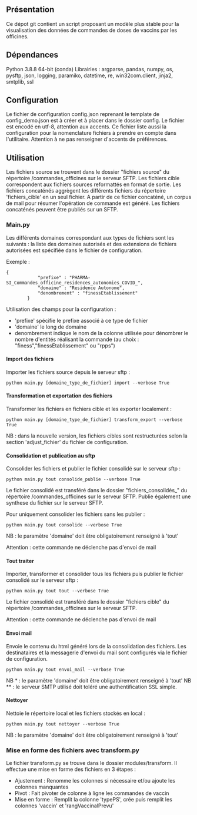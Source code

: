 ## Présentation

Ce dépot git contient un script proposant un modèle plus stable pour la visualisation des données de commandes de doses de vaccins par les officines.

## Dépendances 

Python 3.8.8 64-bit (conda) Librairies : argparse, pandas, numpy, os, pysftp, json, logging, paramiko, datetime, re, win32com.client, jinja2, smtplib, ssl

## Configuration

Le fichier de configuration config.json reprenant le template de config_demo.json est à créer et à placer dans le dossier config. Le fichier est encodé en utf-8, attention aux accents.
Ce fichier liste aussi la configuration pour la nomenclature fichiers à prendre en compte dans l'utilitaire. Attention à ne pas renseigner d'accents de préférences.

## Utilisation

Les fichiers source se trouvent dans le dossier "fichiers source" du répertoire /commandes_officines sur le serveur SFTP.
Les fichiers cible correspondent aux fichiers sources reformattés en format de sortie.
Les fichiers concaténés aggrègent les différents fichiers du répertoire 'fichiers_cible' en un seul fichier.
A partir de ce fichier concaténé, un corpus de mail pour résumer l'opération de commande est généré.
Les fichiers concaténés peuvent être publiés sur un SFTP.

### Main.py

Les différents domaines correspondant aux types de fichiers sont les suivants : la liste des domaines autorisés et des extensions de fichiers autorisées est spécifiée dans le fichier de configuration.

Exemple :

```
{
            "prefixe" : "PHARMA-SI_Commandes_officine_residences_autonomies_COVID_",
            "domaine" : "Residence Autonome",
            "denombrement" : "finessEtablissement"
        }
```
Utilisation des champs pour la configuration :
- 'prefixe' spécifie le prefixe associé à ce type de fichier
- 'domaine' le long de domaine
- denombrement indique le nom de la colonne utilisée pour dénombrer le nombre d'entités réalisant la commande (au choix : "finess","finessEtablissement" ou "rpps")

#### Import des fichiers

Importer les fichiers source depuis le serveur sftp :

```
python main.py [domaine_type_de_fichier] import --verbose True
```

#### Transformation et exportation des fichiers 

Transformer les fichiers en fichiers cible et les exporter localement :

```
python main.py [domaine_type_de_fichier] transform_export --verbose True
```

NB : dans la nouvelle version, les fichiers cibles sont restructurées selon la section 'adjust_fichier' du fichier de configuration.

#### Consolidation et publication au sftp

Consolider les fichiers et publier le fichier consolidé sur le serveur sftp :
```
python main.py tout consolide_publie --verbose True
```
Le fichier consolidé est transféré dans le dossier "fichiers_consolidés_" du répertoire /commandes_officines sur le serveur SFTP. Publie également une synthese du fichier sur le serveur SFTP.

Pour uniquement consolider les fichiers sans les publier :
```
python main.py tout consolide --verbose True
```

NB : le paramètre 'domaine' doit être obligatoirement renseigné à 'tout'

Attention : cette commande ne déclenche pas d'envoi de mail

#### Tout traiter 

Importer, transformer et consolider tous les fichiers puis publier le fichier consolidé sur le serveur sftp :
```
python main.py tout tout --verbose True
```
Le fichier consolidé est transféré dans le dossier "fichiers cible" du répertoire /commandes_officines sur le serveur SFTP.

Attention : cette commande ne déclenche pas d'envoi de mail

#### Envoi mail

Envoie le contenu du html généré lors de la consolidation des fichiers. Les destinataires et la messagerie d'envoi du mail sont configurés via le fichier de configuration.
```
python main.py tout envoi_mail --verbose True
```
NB  * : le paramètre 'domaine' doit être obligatoirement renseigné à 'tout'
NB ** : le serveur SMTP utilisé doit toléré une authentification SSL simple.

#### Nettoyer

Nettoie le répertoire local et les fichiers stockés en local :
```
python main.py tout nettoyer --verbose True
```
NB : le paramètre 'domaine' doit être obligatoirement renseigné à 'tout'


### Mise en forme des fichiers avec transform.py

Le fichier transform.py se trouve dans le dossier modules/transform. Il effectue une mise en forme des fichiers en 3 étapes :

- Ajustement : Renomme les colonnes si nécessaire et/ou ajoute les colonnes manquantes
- Pivot : Fait pivoter de colonne à ligne les commandes de vaccin
- Mise en forme : Remplit la colonne 'typePS', crée puis remplit les colonnes 'vaccin' et 'rangVaccinalPrevu' 
